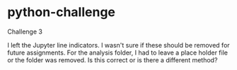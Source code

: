 # python-challenge
Challenge 3

I left the Jupyter line indicators. I wasn't sure if these should be removed for future assignments.
For the analysis folder, I had to leave a place holder file or the folder was removed. Is this correct or is there a different method?
